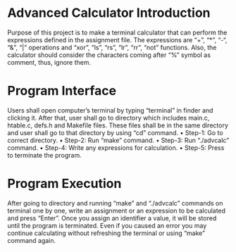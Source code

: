 # Advanced Calculator Introduction
Purpose of this project is to make a terminal calculator that can perform the expressions defined in the assignment file. The expressions are “+”, “*”, “-“, “&”, “|” operations and “xor”, “ls”, “rs”, “lr”, “rr”, “not” functions. Also, the calculator should consider the characters coming after “%” symbol as comment, thus, ignore them.

# Program Interface
Users shall open computer’s terminal by typing “terminal” in finder and clicking it. After that, user shall go to directory which includes main.c, htable.c, defs.h and Makefile files. These files shall be in the same directory and user shall go to that directory by using “cd” command.
•	Step-1: Go to correct directory.
•	Step-2: Run “make” command.
•	Step-3: Run “./advcalc” command.
•	Step-4: Write any expressions for calculation.
•	Step-5: Press <Ctrl-D> to terminate the program.

# Program Execution
After going to directory and running “make” and “./advcalc” commands on terminal one by one, write an assignment or an expression to be calculated and press “Enter”. Once you assign an identifier a value, it will be stored until the program is terminated. Even if you caused an error you may continue calculating without refreshing the terminal or using “make” command again.
